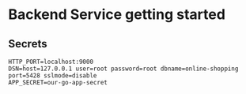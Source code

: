 # Backend Service getting started

## Secrets
```env
HTTP_PORT=localhost:9000
DSN=host=127.0.0.1 user=root password=root dbname=online-shopping port=5428 sslmode=disable
APP_SECRET=our-go-app-secret
```